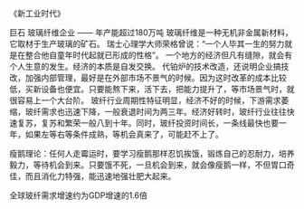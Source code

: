 《新工业时代》

巨石
玻璃纤维企业 —— 年产能超过180万吨
玻璃纤维是一种无机非金属新材料，它取材于生产玻璃的矿石。
瑞士心理学大师荣格曾说：“一个人毕其一生的努力就是在整合他自童年时代起就已形成的性格”。
一个地方的经济但凡有缝隙，就会有个人生意的发生。经济的本质是自发交换。
代铂炉的技术改造，还说明企业搞技改，加强内部管理，最好是在外部市场不景气的时候。因为这时改革的成本比较低，买新设备也便宜。只要能熬下来，活下去，把能力提升了，等市场景气时，就很容易上一个大台阶。
玻纤行业周期性特征明显，经济不好的时候，下游需求萎缩，玻纤需求也迅速下降，一般衰退时间为两三年。经济好转时，玻纤行业往往快速复苏，复苏和繁荣一般八到十年。同时，玻纤投资时间长，一条线最快也要一年，如果左等右等条件成熟，等机会真来了，可能赶不上了。

瘦鹅理论：任何人走霉运时，要学习瘦鹅那样忍饥挨饿，锻炼自己的忍耐力，培养毅力，等待机会到来。只要饿不死，一旦机会到来，就会像瘦鹅一样，不但胃口奇佳，而且消化力特强，能迅速地强壮肥大起来。


全球玻纤需求增速约为GDP增速的1.6倍
